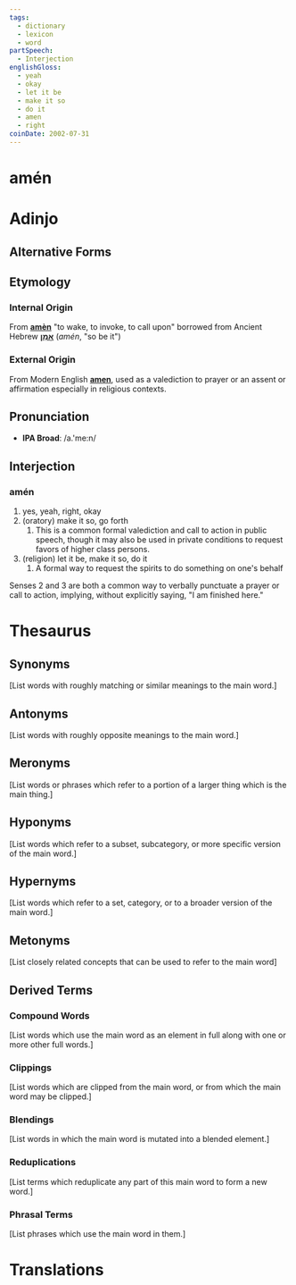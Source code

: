 ```yaml
---
tags:
  - dictionary
  - lexicon
  - word
partSpeech:
  - Interjection
englishGloss:
  - yeah
  - okay
  - let it be
  - make it so
  - do it
  - amen
  - right
coinDate: 2002-07-31
---
```

# amén
# Adinjo
## Alternative Forms

## Etymology
### Internal Origin
From [**amèn**](lexicon/a/amèn) "to wake, to invoke, to call upon" borrowed from Ancient Hebrew [**אָמֵן**](https://en.wiktionary.org/wiki/אמן#Hebrew) (_amén_, "so be it")
### External Origin
From Modern English [**amen**](https://en.wiktionary.org/wiki/amen#English), used as a valediction to prayer or an assent or affirmation especially in religious contexts.

## Pronunciation
- **IPA Broad**: /a.'me:n/

## Interjection

### amén
1. yes, yeah, right, okay 
2. (oratory) make it so, go forth
	1. This is a common formal valediction and call to action in public speech, though it may also be used in private conditions to request favors of higher class persons.
3. (religion) let it be, make it so, do it
	1. A formal way to request the spirits to do something on one's behalf

Senses 2 and 3 are both a common way to verbally punctuate a prayer or call to action, implying, without explicitly saying, "I am finished here."

# Thesaurus
## Synonyms
\[List words with roughly matching or similar meanings to the main word.]
## Antonyms
\[List words with roughly opposite meanings to the main word.]

## Meronyms
\[List words or phrases which refer to a portion of a larger thing which is the main thing.]
## Hyponyms
\[List words which refer to a subset, subcategory, or more specific version of the main word.]
## Hypernyms
\[List words which refer to a set, category, or to a broader version of the main word.]
## Metonyms
\[List closely related concepts that can be used to refer to the main word]

## Derived Terms

### Compound Words
\[List words which use the main word as an element in full along with one or more other full words.]
### Clippings
\[List words which are clipped from the main word, or from which the main word may be clipped.]
### Blendings
\[List words in which the main word is mutated into a blended element.]
### Reduplications
\[List terms which reduplicate any part of this main word to form a new word.]
### Phrasal Terms
\[List phrases which use the main word in them.]

# Translations

